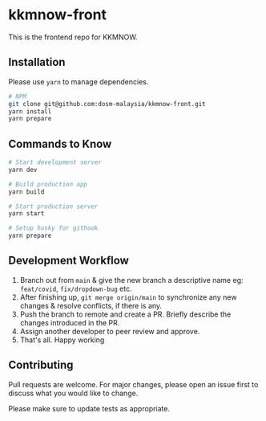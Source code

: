 # kkmnow-front

This is the frontend repo for KKMNOW.

## Installation

Please use `yarn` to manage dependencies.

```bash
# NPM
git clone git@github.com:dosm-malaysia/kkmnow-front.git
yarn install
yarn prepare
```

## Commands to Know

```bash
# Start development server
yarn dev

# Build production app
yarn build

# Start production server
yarn start

# Setup husky for githook
yarn prepare
```

## Development Workflow

1. Branch out from `main` & give the new branch a descriptive name eg: `feat/covid`, `fix/dropdown-bug` etc.
2. After finishing up, `git merge origin/main` to synchronize any new changes & resolve conflicts, if there is any.
3. Push the branch to remote and create a PR. Briefly describe the changes introduced in the PR.
4. Assign another developer to peer review and approve.
5. That's all. Happy working

## Contributing
Pull requests are welcome. For major changes, please open an issue first to discuss what you would like to change.

Please make sure to update tests as appropriate.
